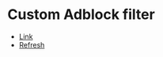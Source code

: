# Custom Adblock filter
- [Link](https://cdn.jsdelivr.net/gh/goldkeyber112/adblock/filter.txt)
- [Refresh](https://purge.jsdelivr.net/gh/goldkeyber112/adblock/filter.txt)
